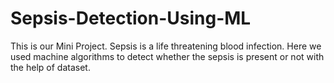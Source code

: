 # Sepsis-Detection-Using-ML
This is our Mini Project. Sepsis is a life threatening blood infection. Here we used machine algorithms to detect whether the sepsis is present or not with the help of dataset.
